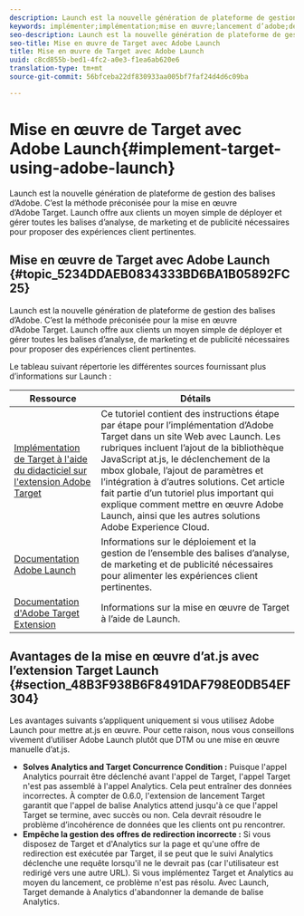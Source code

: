 ```yaml
---
description: Launch est la nouvelle génération de plateforme de gestion des balises d’Adobe. C’est la méthode préconisée pour la mise en œuvre d’Adobe Target. Launch offre aux clients un moyen simple de déployer et gérer toutes les balises d’analyse, de marketing et de publicité nécessaires pour proposer des expériences client pertinentes.
keywords: implémenter;implémentation;mise en œuvre;lancement d’adobe;démarrer;rediriger
seo-description: Launch est la nouvelle génération de plateforme de gestion des balises d’Adobe. C’est la méthode préconisée pour la mise en œuvre d’Adobe Target. Launch offre aux clients un moyen simple de déployer et gérer toutes les balises d’analyse, de marketing et de publicité nécessaires pour proposer des expériences client pertinentes.
seo-title: Mise en œuvre de Target avec Adobe Launch
title: Mise en œuvre de Target avec Adobe Launch
uuid: c8cd855b-bed1-4fc2-a0e3-f1ea6ab620e6
translation-type: tm+mt
source-git-commit: 56bfceba22df830933aa005bf7faf24d4d6c09ba

---
```



# Mise en œuvre de Target avec Adobe Launch{#implement-target-using-adobe-launch}

Launch est la nouvelle génération de plateforme de gestion des balises d’Adobe. C’est la méthode préconisée pour la mise en œuvre d’Adobe Target. Launch offre aux clients un moyen simple de déployer et gérer toutes les balises d’analyse, de marketing et de publicité nécessaires pour proposer des expériences client pertinentes.

## Mise en œuvre de Target avec Adobe Launch {#topic_5234DDAEB0834333BD6BA1B05892FC25}

Launch est la nouvelle génération de plateforme de gestion des balises d’Adobe. C’est la méthode préconisée pour la mise en œuvre d’Adobe Target. Launch offre aux clients un moyen simple de déployer et gérer toutes les balises d’analyse, de marketing et de publicité nécessaires pour proposer des expériences client pertinentes.

Le tableau suivant répertorie les différentes sources fournissant plus d’informations sur Launch :

| Ressource | Détails |
|--- |--- |
| [Implémentation de Target à l'aide du didacticiel sur l'extension Adobe Target](https://docs.adobe.com/content/help/en/experience-cloud/implementing-in-websites-with-launch/implement-solutions/target.html) | Ce tutoriel contient des instructions étape par étape pour l’implémentation d’Adobe Target dans un site Web avec Launch. Les rubriques incluent l’ajout de la bibliothèque JavaScript at.js, le déclenchement de la mbox globale, l’ajout de paramètres et l’intégration à d’autres solutions. Cet article fait partie d’un tutoriel plus important qui explique comment mettre en œuvre Adobe Launch, ainsi que les autres solutions Adobe Experience Cloud. |
| [Documentation Adobe Launch](https://docs.adobe.com/content/help/en/launch/using/intro/get-started/quick-start.html) | Informations sur le déploiement et la gestion de l’ensemble des balises d’analyse, de marketing et de publicité nécessaires pour alimenter les expériences client pertinentes. |
| [Documentation d'Adobe Target Extension](https://docs.adobe.com/content/help/en/launch/using/extensions-ref/adobe-extension/target-extension/overview.html) | Informations sur la mise en œuvre de Target à l’aide de Launch. |

## Avantages de la mise en œuvre d’at.js avec l’extension Target Launch {#section_48B3F938B6F8491DAF798E0DB54EF304}

Les avantages suivants s’appliquent uniquement si vous utilisez Adobe Launch pour mettre at.js en œuvre. Pour cette raison, nous vous conseillons vivement d’utiliser Adobe Launch plutôt que DTM ou une mise en œuvre manuelle d’at.js.

* **Solves Analytics and Target Concurrence Condition :** Puisque l'appel Analytics pourrait être déclenché avant l'appel de Target, l'appel Target n'est pas assemblé à l'appel Analytics. Cela peut entraîner des données incorrectes. À compter de 0.6.0, l'extension de lancement Target garantit que l'appel de balise Analytics attend jusqu'à ce que l'appel Target se termine, avec succès ou non. Cela devrait résoudre le problème d’incohérence de données que les clients ont pu rencontrer.
* **Empêche la gestion des offres de redirection incorrecte :** Si vous disposez de Target et d'Analytics sur la page et qu'une offre de redirection est exécutée par Target, il se peut que le suivi Analytics déclenche une requête lorsqu'il ne le devrait pas (car l'utilisateur est redirigé vers une autre URL). Si vous implémentez Target et Analytics au moyen du lancement, ce problème n'est pas résolu. Avec Launch, Target demande à Analytics d'abandonner la demande de balise Analytics.
